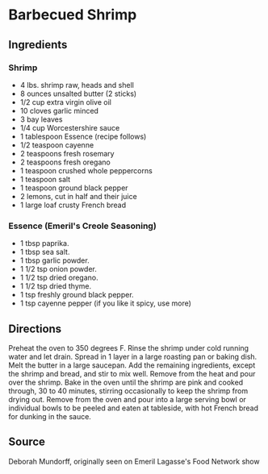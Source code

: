 # Barbecued Shrimp

## Ingredients

### Shrimp

- 4 lbs. shrimp raw, heads and shell
- 8 ounces unsalted butter (2 sticks)
- 1/2 cup extra virgin olive oil
- 10 cloves garlic minced
- 3 bay leaves
- 1/4 cup Worcestershire sauce
- 1 tablespoon Essence (recipe follows)
- 1/2 teaspoon cayenne
- 2 teaspoons fresh rosemary
- 2 teaspoons fresh oregano
- 1 teaspoon crushed whole peppercorns
- 1 teaspoon salt
- 1 teaspoon ground black pepper
- 2 lemons, cut in half and their juice
- 1 large loaf crusty French bread

### Essence (Emeril's Creole Seasoning)

- 1 tbsp paprika.
- 1 tbsp sea salt.
- 1 tbsp garlic powder.
- 1 1/2 tsp onion powder.
- 1 1/2 tsp dried oregano.
- 1 1/2 tsp dried thyme.
- 1 tsp freshly ground black pepper.
- 1 tsp cayenne pepper (if you like it spicy, use more)

## Directions

Preheat the oven to 350 degrees F. Rinse the shrimp under cold running water and let drain. Spread in 1 layer in a large roasting pan or baking dish. Melt the butter in a large saucepan. Add the remaining ingredients, except the shrimp and bread, and stir to mix well. Remove from the heat and pour over the shrimp. Bake in the oven until the shrimp are pink and cooked through, 30 to 40 minutes, stirring occasionally to keep the shrimp from drying out. Remove from the oven and pour into a large serving bowl or individual bowls to be peeled and eaten at tableside, with hot French bread for dunking in the sauce.

## Source

Deborah Mundorff, originally seen on Emeril Lagasse's Food Network show